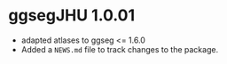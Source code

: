 # ggsegJHU 1.0.01

* adapted atlases to ggseg <= 1.6.0
* Added a `NEWS.md` file to track changes to the package.
